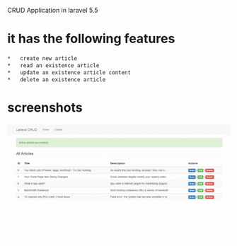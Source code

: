 CRUD Application in laravel 5.5 

it has the following features
===============================
	*	create new article
	*	read an existence article
	*	update an existence article content
	*	delete an existence article
	
screenshots
==========
![demo Screenshots](https://github.com/mo7amed-hussein/Laravel-CRUD/blob/master/pic/shots.gif?raw=true)	
	